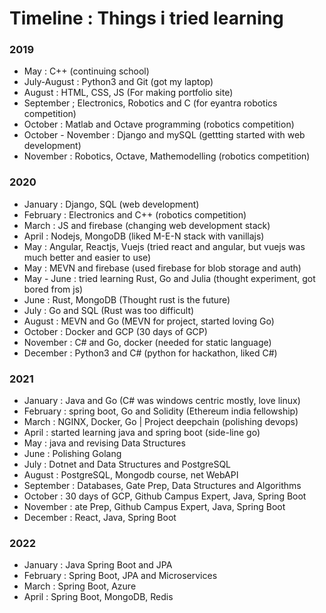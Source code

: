 # Timeline : Things i tried learning

### 2019

- May : C++ (continuing school) 
- July-August : Python3 and Git (got my laptop) 
- August : HTML, CSS, JS (For making portfolio site)  
- September ; Electronics, Robotics and C (for eyantra robotics competition) 
- October : Matlab and Octave programming (robotics competition) 
- October - November : Django and mySQL (gettting started with web development) 
- November : Robotics, Octave, Mathemodelling (robotics competition)

### 2020

- January : Django, SQL  (web development) 
- February : Electronics and C++ (robotics competition) 
- March : JS and firebase (changing web development stack) 
- April : Nodejs, MongoDB (liked M-E-N stack with vanillajs) 
- May : Angular, Reactjs, Vuejs (tried react and angular, but vuejs was much better and easier to use) 
- May : MEVN and firebase (used firebase for blob storage and auth) 
- May - June : tried learning Rust, Go and Julia (thought experiment, got bored from js) 
- June : Rust, MongoDB (Thought rust is the future) 
- July : Go and SQL (Rust was too difficult) 
- August : MEVN and Go (MEVN for project, started loving Go) 
- October : Docker and GCP (30 days of GCP) 
- November : C# and Go, docker (needed for static language) 
- December : Python3 and C# (python for hackathon, liked C#)

### 2021

- January : Java and Go (C# was windows centric mostly, love linux)
- February : spring boot, Go and Solidity (Ethereum india fellowship) 
- March : NGINX, Docker, Go | Project deepchain (polishing devops) 
- April : started learning java and spring boot (side-line go) 
- May : java and revising Data Structures 
- June : Polishing Golang 
- July : Dotnet and Data Structures and PostgreSQL 
- August : PostgreSQL, Mongodb course, net WebAPI 
- September : Databases, Gate Prep, Data Structures and Algorithms 
- October : 30 days of GCP, Github Campus Expert, Java, Spring Boot 
- November : ate Prep, Github Campus Expert, Java, Spring Boot 
- December : React, Java, Spring Boot

### 2022
- January : Java Spring Boot and JPA 
- February : Spring Boot, JPA and Microservices
- March : Spring Boot, Azure
- April : Spring Boot, MongoDB, Redis
